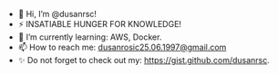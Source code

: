 - 👋 Hi, I’m @dusanrsc!
- ⚡ INSATIABLE HUNGER FOR KNOWLEDGE!
- 🌱 I’m currently learning: AWS, Docker.
- 📫 How to reach me: dusanrosic25.06.1997@gmail.com
- ✨ Do not forget to check out my: https://gist.github.com/dusanrsc.
